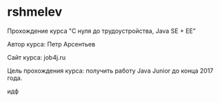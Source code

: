 # rshmelev

Прохождение курса "С нуля до трудоустройства, Java SE + EE"

Автор курса: Петр Арсентьев

Сайт курса: job4j.ru

Цель прохождения курса: получить работу Java Junior до конца 2017 года.

идф
